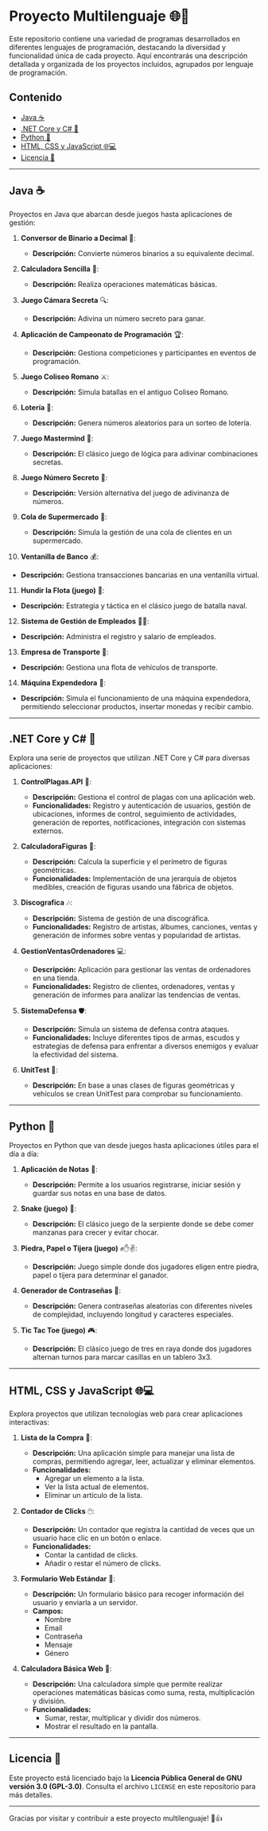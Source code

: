 # Proyecto Multilenguaje 🌐🚀

Este repositorio contiene una variedad de programas desarrollados en diferentes lenguajes de programación, destacando la diversidad y funcionalidad única de cada proyecto. Aquí encontrarás una descripción detallada y organizada de los proyectos incluidos, agrupados por lenguaje de programación.

## Contenido

- [Java ☕](#java-)
- [.NET Core y C# 🚀](#net-core-y-c-)
- [Python 🐍](#python-)
- [HTML, CSS y JavaScript 🌐💻](#html-css-y-javascript-)
- [Licencia 📄](#licencia-)

---

## Java ☕

Proyectos en Java que abarcan desde juegos hasta aplicaciones de gestión:

1. **Conversor de Binario a Decimal** 🔢: 
   - **Descripción:** Convierte números binarios a su equivalente decimal.

2. **Calculadora Sencilla** 🧮: 
   - **Descripción:** Realiza operaciones matemáticas básicas.

3. **Juego Cámara Secreta** 🔍: 
   - **Descripción:** Adivina un número secreto para ganar.

4. **Aplicación de Campeonato de Programación** 🏆: 
   - **Descripción:** Gestiona competiciones y participantes en eventos de programación.

5. **Juego Coliseo Romano** ⚔️: 
   - **Descripción:** Simula batallas en el antiguo Coliseo Romano.

6. **Lotería** 🎰: 
   - **Descripción:** Genera números aleatorios para un sorteo de lotería.

7. **Juego Mastermind** 🧩: 
   - **Descripción:** El clásico juego de lógica para adivinar combinaciones secretas.

8. **Juego Número Secreto** 🔢: 
   - **Descripción:** Versión alternativa del juego de adivinanza de números.

9. **Cola de Supermercado** 🛒: 
   - **Descripción:** Simula la gestión de una cola de clientes en un supermercado.

10. **Ventanilla de Banco** 💰: 
   - **Descripción:** Gestiona transacciones bancarias en una ventanilla virtual.

11. **Hundir la Flota (juego)** 🚢: 
   - **Descripción:** Estrategia y táctica en el clásico juego de batalla naval.

12. **Sistema de Gestión de Empleados** 👨‍💼: 
   - **Descripción:** Administra el registro y salario de empleados.

13. **Empresa de Transporte** 🚚: 
   - **Descripción:** Gestiona una flota de vehículos de transporte.

14. **Máquina Expendedora** 🥤:
   - **Descripción:** Simula el funcionamiento de una máquina expendedora, permitiendo seleccionar productos, insertar monedas y recibir cambio. 

---

## .NET Core y C# 🚀

Explora una serie de proyectos que utilizan .NET Core y C# para diversas aplicaciones:

1. **ControlPlagas.API** 🐜:
   - **Descripción:** Gestiona el control de plagas con una aplicación web.
   - **Funcionalidades:** Registro y autenticación de usuarios, gestión de ubicaciones, informes de control, seguimiento de actividades, generación de reportes, notificaciones, integración con sistemas externos.

2. **CalculadoraFiguras** 📐:
   - **Descripción:** Calcula la superficie y el perímetro de figuras geométricas.
   - **Funcionalidades:** Implementación de una jerarquía de objetos medibles, creación de figuras usando una fábrica de objetos.

3. **Discografica** 🎶:
   - **Descripción:** Sistema de gestión de una discográfica.
   - **Funcionalidades:** Registro de artistas, álbumes, canciones, ventas y generación de informes sobre ventas y popularidad de artistas.

4. **GestionVentasOrdenadores** 💻:
   - **Descripción:** Aplicación para gestionar las ventas de ordenadores en una tienda.
   - **Funcionalidades:** Registro de clientes, ordenadores, ventas y generación de informes para analizar las tendencias de ventas.

5. **SistemaDefensa** 🛡️:
   - **Descripción:** Simula un sistema de defensa contra ataques.
   - **Funcionalidades:** Incluye diferentes tipos de armas, escudos y estrategias de defensa para enfrentar a diversos enemigos y evaluar la efectividad del sistema.
  
6. **UnitTest** 🧪:
   - **Descripción:** En base a unas clases de figuras geométricas y vehículos se crean UnitTest para comprobar su funcionamiento.

---

## Python 🐍

Proyectos en Python que van desde juegos hasta aplicaciones útiles para el día a día:

1. **Aplicación de Notas** 📝: 
   - **Descripción:** Permite a los usuarios registrarse, iniciar sesión y guardar sus notas en una base de datos.

2. **Snake (juego)** 🐍: 
   - **Descripción:** El clásico juego de la serpiente donde se debe comer manzanas para crecer y evitar chocar.

3. **Piedra, Papel o Tijera (juego)** ✊✋✌️: 
   - **Descripción:** Juego simple donde dos jugadores eligen entre piedra, papel o tijera para determinar el ganador.

4. **Generador de Contraseñas** 🔐: 
   - **Descripción:** Genera contraseñas aleatorias con diferentes niveles de complejidad, incluyendo longitud y caracteres especiales.

5. **Tic Tac Toe (juego)** 🎮: 
   - **Descripción:** El clásico juego de tres en raya donde dos jugadores alternan turnos para marcar casillas en un tablero 3x3.

---

## HTML, CSS y JavaScript 🌐💻

Explora proyectos que utilizan tecnologías web para crear aplicaciones interactivas:

1. **Lista de la Compra** 🛒:
   - **Descripción:** Una aplicación simple para manejar una lista de compras, permitiendo agregar, leer, actualizar y eliminar elementos.
   - **Funcionalidades:**
     - Agregar un elemento a la lista.
     - Ver la lista actual de elementos.
     - Eliminar un artículo de la lista.

2. **Contador de Clicks** 🖱️:
   - **Descripción:** Un contador que registra la cantidad de veces que un usuario hace clic en un botón o enlace.
   - **Funcionalidades:**
     - Contar la cantidad de clicks.
     - Añadir o restar el número de clicks.

3. **Formulario Web Estándar** 📝:
   - **Descripción:** Un formulario básico para recoger información del usuario y enviarla a un servidor.
   - **Campos:**
     - Nombre
     - Email
     - Contraseña
     - Mensaje
     - Género

4. **Calculadora Básica Web** 🧮:
   - **Descripción:** Una calculadora simple que permite realizar operaciones matemáticas básicas como suma, resta, multiplicación y división.
   - **Funcionalidades:**
     - Sumar, restar, multiplicar y dividir dos números.
     - Mostrar el resultado en la pantalla.

---

## Licencia 📄

Este proyecto está licenciado bajo la **Licencia Pública General de GNU versión 3.0 (GPL-3.0)**. Consulta el archivo `LICENSE` en este repositorio para más detalles.

---

Gracias por visitar y contribuir a este proyecto multilenguaje! 🚀👍
